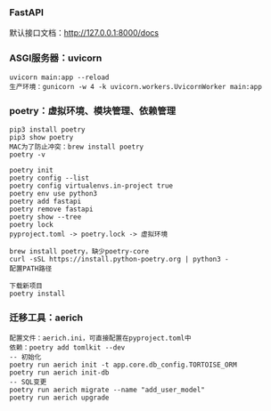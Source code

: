 ### FastAPI
默认接口文档：http://127.0.0.1:8000/docs

### ASGI服务器：uvicorn
```
uvicorn main:app --reload
生产环境：gunicorn -w 4 -k uvicorn.workers.UvicornWorker main:app
```

### poetry：虚拟环境、模块管理、依赖管理
```
pip3 install poetry
pip3 show poetry
MAC为了防止冲突：brew install poetry
poetry -v

poetry init
poetry config --list
poetry config virtualenvs.in-project true
poetry env use python3
poetry add fastapi
poetry remove fastapi
poetry show --tree
poetry lock
pyproject.toml -> poetry.lock -> 虚拟环境

brew install poetry，缺少poetry-core
curl -sSL https://install.python-poetry.org | python3 -
配置PATH路径

下载新项目
poetry install
```

### 迁移工具：aerich
```
配置文件：aerich.ini，可直接配置在pyproject.toml中
依赖：poetry add tomlkit --dev
-- 初始化
poetry run aerich init -t app.core.db_config.TORTOISE_ORM
poetry run aerich init-db
-- SQL变更
poetry run aerich migrate --name "add_user_model"
poetry run aerich upgrade
```



